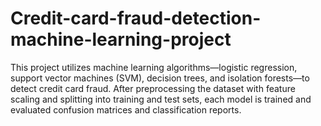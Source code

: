 # Credit-card-fraud-detection-machine-learning-project
This project utilizes machine learning algorithms—logistic regression, support vector machines (SVM), decision trees, and isolation forests—to detect credit card fraud. After preprocessing the dataset with feature scaling and splitting into training and test sets, each model is trained and evaluated  confusion matrices and classification reports. 
